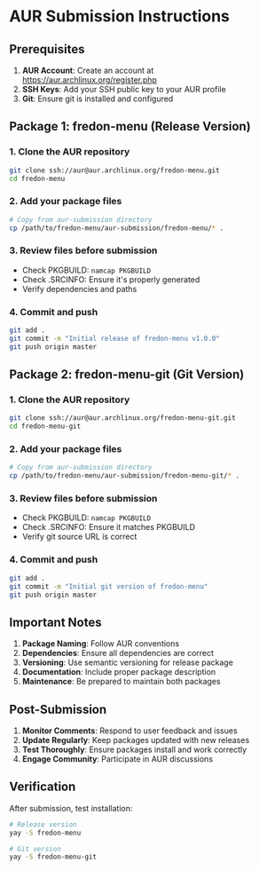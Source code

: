 # AUR Submission Instructions

## Prerequisites

1. **AUR Account**: Create an account at https://aur.archlinux.org/register.php
2. **SSH Keys**: Add your SSH public key to your AUR profile
3. **Git**: Ensure git is installed and configured

## Package 1: fredon-menu (Release Version)

### 1. Clone the AUR repository
```bash
git clone ssh://aur@aur.archlinux.org/fredon-menu.git
cd fredon-menu
```

### 2. Add your package files
```bash
# Copy from aur-submission directory
cp /path/to/fredon-menu/aur-submission/fredon-menu/* .
```

### 3. Review files before submission
- Check PKGBUILD: `namcap PKGBUILD`
- Check .SRCINFO: Ensure it's properly generated
- Verify dependencies and paths

### 4. Commit and push
```bash
git add .
git commit -m "Initial release of fredon-menu v1.0.0"
git push origin master
```

## Package 2: fredon-menu-git (Git Version)

### 1. Clone the AUR repository
```bash
git clone ssh://aur@aur.archlinux.org/fredon-menu-git.git
cd fredon-menu-git
```

### 2. Add your package files
```bash
# Copy from aur-submission directory
cp /path/to/fredon-menu/aur-submission/fredon-menu-git/* .
```

### 3. Review files before submission
- Check PKGBUILD: `namcap PKGBUILD`
- Check .SRCINFO: Ensure it matches PKGBUILD
- Verify git source URL is correct

### 4. Commit and push
```bash
git add .
git commit -m "Initial git version of fredon-menu"
git push origin master
```

## Important Notes

1. **Package Naming**: Follow AUR conventions
2. **Dependencies**: Ensure all dependencies are correct
3. **Versioning**: Use semantic versioning for release package
4. **Documentation**: Include proper package description
5. **Maintenance**: Be prepared to maintain both packages

## Post-Submission

1. **Monitor Comments**: Respond to user feedback and issues
2. **Update Regularly**: Keep packages updated with new releases
3. **Test Thoroughly**: Ensure packages install and work correctly
4. **Engage Community**: Participate in AUR discussions

## Verification

After submission, test installation:
```bash
# Release version
yay -S fredon-menu

# Git version
yay -S fredon-menu-git
```